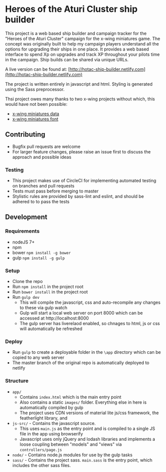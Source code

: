 # Heroes of the Aturi Cluster ship builder

This project is a web based ship builder and campaign tracker for the "Heroes of the Aturi Cluster" campaign for the x-wing miniatures game. The concept was originally built to help my campaign players understand all the options for upgrading their ships in one place. It provides a web based interface to spend Xp on upgrades and track XP throughout your pilots time in the campaign. Ship builds can be shared via unique URLs.

A live version can be found at: [http://hotac-ship-builder.netlify.com](http://hotac-ship-builder.netlify.com)

The project is written entirely in javascript and html. Styling is generated using the Sass preprocessor.

Thsi project owes many thanks to two x-wing projects without which, this would have not been possible:
* [x-wing miniatures data](https://github.com/guidokessels/xwing-data)
* [x-wing miniatures font](https://github.com/geordanr/xwing-miniatures-font)

## Contributing
* Bugfix pull requests are welcome
* For larger feature changes, please raise an issue first to discuss the approach and possible ideas

### Testing
* This project makes use of CircleCI for implementing automated testing on branches and pull requests
* Tests must pass before merging to master
* Stylistic rules are provided by sass-lint and eslint, and should be adhered to to pass the tests

## Development

### Requirements
* nodeJS 7+
* npm
* bower `npm install -g bower`
* gulp `npm install -g gulp`

### Setup
* Clone the repo
* Run `npm install` in the project root
* Run `bower install` in the project root
* Run `gulp dev`
  * This will compile the javascript, css and auto-recompile any changes to these via gulp watch
  * Gulp will start a local web server on port 8000 which can be accessed at http://localhost:8000
  * The gulp server has liverelaod enabled, so chnages to html, js or css will automatically be refreshed

### Deploy
* Run `gulp` to create a deployable folder in the `\app` directory which can be copied to any web server
* The master branch of the original repo is automatically deployed to netlify

### Structure
* `app/`
  * Contains `index.html` which is the main entry point
  * Also contains a static `images/` folder. Everything else in here is automatically compiled by gulp
  * The project uses CDN versions of material lite js/css framework, the featherlight library, and 
* `js-src/` - Contains the javascript source.
  * This uses `main.js` as the entry point and is compiled to a single JS file in the app using browserify
  * Javascript uses only jQuery and lodash libraries and implements a loose coupling between "models" and "views" via `controllers/page.js`
* `node/` - Contains node.js modules for use by the gulp tasks
* `sass/` - Contains the project sass. `main.sass` is the entry point, which includes the other sass files.
